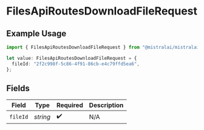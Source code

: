 # FilesApiRoutesDownloadFileRequest

## Example Usage

```typescript
import { FilesApiRoutesDownloadFileRequest } from "@mistralai/mistralai/models/operations";

let value: FilesApiRoutesDownloadFileRequest = {
  fileId: "2f2c998f-5c86-4f91-86cb-e4c79ffd5ea6",
};
```

## Fields

| Field              | Type               | Required           | Description        |
| ------------------ | ------------------ | ------------------ | ------------------ |
| `fileId`           | *string*           | :heavy_check_mark: | N/A                |